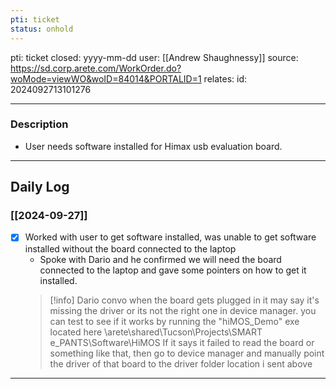 ```yaml
---
pti: ticket
status: onhold
---
```

pti: ticket 
closed: yyyy-mm-dd
user: [[Andrew Shaughnessy]]
source: https://sd.corp.arete.com/WorkOrder.do?woMode=viewWO&woID=84014&PORTALID=1
relates: 
id: 2024092713101276

---
### Description
- User needs software installed for Himax usb evaluation board. 
---
## Daily Log
### [[2024-09-27]]
- [x] Worked with user to get software installed, was unable to get software installed without the board connected to the laptop
	- Spoke with Dario and he confirmed we will need the board connected to the laptop and gave some pointers on how to get it installed.
	 >[!info] Dario convo
	 >when the board gets plugged in it may say it's missing the driver or its not the right one in device manager. you can test to see if it works by running the "hiMOS_Demo" exe located here \\arete\shared\Tucson\Projects\SMART e_PANTS\Software\HiMOS
	 >If it says it failed to read the board or something like that, then go to device manager and manually point the driver of that board to the driver folder location i sent above
--- 




